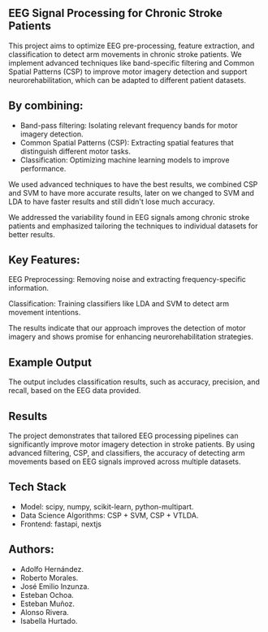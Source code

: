 ## EEG Signal Processing for Chronic Stroke Patients
This project aims to optimize EEG pre-processing, feature extraction, and classification to detect arm movements in chronic stroke patients. We implement advanced techniques like band-specific filtering and Common Spatial Patterns (CSP) to improve motor imagery detection and support neurorehabilitation, which can be adapted to different patient datasets. 

## By combining:
- Band-pass filtering: Isolating relevant frequency bands for motor imagery detection.
- Common Spatial Patterns (CSP): Extracting spatial features that distinguish different motor tasks.
- Classification: Optimizing machine learning models to improve performance.


We used advanced techniques to have the best results, we combined CSP and SVM to have more accurate results, later on we changed to SVM and LDA to have faster results and still didn't lose much accuracy.


We addressed the variability found in EEG signals among chronic stroke patients and emphasized tailoring the techniques to individual datasets for better results.

## Key Features:
EEG Preprocessing: Removing noise and extracting frequency-specific information.

Classification: Training classifiers like LDA and SVM to detect arm movement intentions.

The results indicate that our approach improves the detection of motor imagery and shows promise for enhancing neurorehabilitation strategies.

## Example Output
The output includes classification results, such as accuracy, precision, and recall, based on the EEG data provided.

## Results
The project demonstrates that tailored EEG processing pipelines can significantly improve motor imagery detection in stroke patients. By using advanced filtering, CSP, and classifiers, the accuracy of detecting arm movements based on EEG signals improved across multiple datasets.

## Tech Stack
- Model: scipy, numpy, scikit-learn, python-multipart.
- Data Science Algorithms: CSP + SVM, CSP + VTLDA.
- Frontend: fastapi, nextjs

## Authors:

- Adolfo Hernández.            
- Roberto Morales.
- José Emilio Inzunza.             
- Esteban Ochoa.
- Esteban Muñoz.
- Alonso Rivera.
- Isabella Hurtado.
